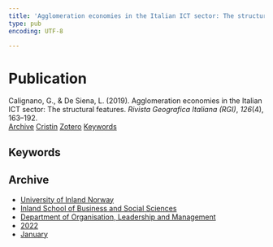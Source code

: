 ```yaml
---
title: 'Agglomeration economies in the Italian ICT sector: The structural features'
type: pub
encoding: UTF-8

---
```

<h1>Publication</h1>
<article id="csl-bib-container-DE8B7G5C" class="csl-bib-container">
  <div class="csl-bib-body"> <div class="csl-entry">Calignano, G., &#38; De Siena, L. (2019). Agglomeration economies in the Italian ICT sector: The structural features. <i>Rivista Geografica Italiana (RGI)</i>, <i>126</i>(4), 163–192.</div> </div>
  <div class="csl-bib-buttons">
    <a href="#taxonomy-article-DE8B7G5C" alt="archive" class="csl-bib-button">Archive</a>
    <a href="https://app.cristin.no/results/show.jsf?id=1977013" alt="Cristin" class="csl-bib-button">Cristin</a>
    <a href="http://zotero.org/groups/5881554/items/DE8B7G5C" alt="Zotero" class="csl-bib-button">Zotero</a>
    <a href="#keywords-article-DE8B7G5C" alt="keywords" class="csl-bib-button">Keywords</a>
  </div>
  <div id="csl-bib-meta-container-DE8B7G5C"></div>
</article>
<div id="csl-bib-meta-DE8B7G5C" class="csl-bib-meta">
  <article id="keywords-article-DE8B7G5C" class="keywords-article">
    <h1>Keywords</h1>
    
  </article>
  <article id="taxonomy-article-DE8B7G5C" class="taxonomy-article">
    <h1>Archive</h1>
    <ul>
      <li>
        <a href="/en/archive/?key=3DCRN523">University of Inland Norway</a>
      </li>
      <li>
        <a href="/en/archive/?key=DU8Q9LN9">Inland School of Business and Social Sciences</a>
      </li>
      <li>
        <a href="/en/archive/?key=4LUWR3ZM">Department of Organisation, Leadership and Management</a>
      </li>
      <li>
        <a href="/en/archive/?key=RDNF7EXQ">2022</a>
      </li>
      <li>
        <a href="/en/archive/?key=MRAFNJX4">January</a>
      </li>
    </ul>
  </article>
</div>
